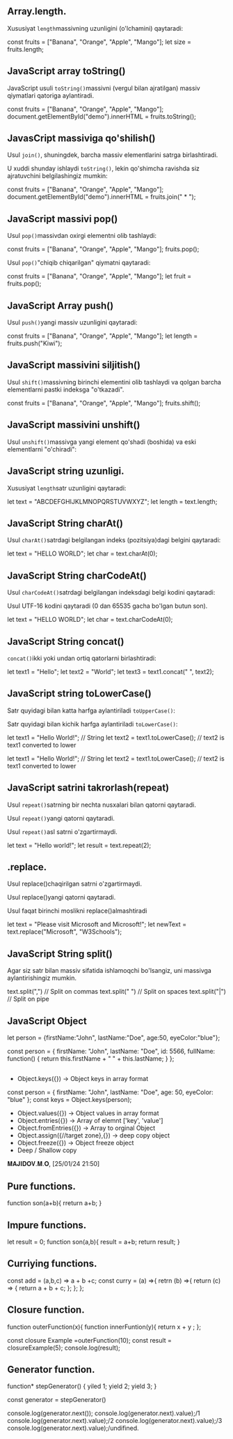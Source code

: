 
## Array.length.

Xususiyat `length`massivning uzunligini (o'lchamini) qaytaradi:

const fruits = ["Banana", "Orange", "Apple", "Mango"];
let size = fruits.length;

## JavaScript array toString()

JavaScript usuli `toString()`massivni (vergul bilan ajratilgan) massiv qiymatlari qatoriga aylantiradi.

const fruits = ["Banana", "Orange", "Apple", "Mango"];
document.getElementById("demo").innerHTML = fruits.toString();

## JavasCript massiviga qo'shilish()

Usul `join()`, shuningdek, barcha massiv elementlarini satrga birlashtiradi.

U xuddi shunday ishlaydi `toString()`, lekin qo'shimcha ravishda siz ajratuvchini belgilashingiz mumkin:

const fruits = ["Banana", "Orange", "Apple", "Mango"];
document.getElementById("demo").innerHTML = fruits.join(" * ");

## JavaScript massivi pop()

Usul `pop()`massivdan oxirgi elementni olib tashlaydi:

const fruits = ["Banana", "Orange", "Apple", "Mango"];
fruits.pop();

Usul `pop()`"chiqib chiqarilgan" qiymatni qaytaradi:

const fruits = ["Banana", "Orange", "Apple", "Mango"];
let fruit = fruits.pop();

## JavaScript Array push()

Usul `push()`yangi massiv uzunligini qaytaradi:

const fruits = ["Banana", "Orange", "Apple", "Mango"];
let length = fruits.push("Kiwi");

## JavaScript massivini siljitish()

Usul `shift()`massivning birinchi elementini olib tashlaydi va qolgan barcha elementlarni pastki indeksga "o'tkazadi".

const fruits = ["Banana", "Orange", "Apple", "Mango"];
fruits.shift();

## JavaScript massivini unshift()

Usul `unshift()`massivga yangi element qo'shadi (boshida) va eski elementlarni "o'chiradi":

## JavaScript string uzunligi.

Xususiyat `length`satr uzunligini qaytaradi:

let text = "ABCDEFGHIJKLMNOPQRSTUVWXYZ";
let length = text.length;

## JavaScript String charAt()

Usul `charAt()`satrdagi belgilangan indeks (pozitsiya)dagi belgini qaytaradi:

let text = "HELLO WORLD";
let char = text.charAt(0);

## JavaScript String charCodeAt()

Usul `charCodeAt()`satrdagi belgilangan indeksdagi belgi kodini qaytaradi:

Usul UTF-16 kodini qaytaradi (0 dan 65535 gacha bo'lgan butun son).

let text = "HELLO WORLD";
let char = text.charCodeAt(0);

## JavaScript String concat()

`concat()`ikki yoki undan ortiq qatorlarni birlashtiradi:

let text1 = "Hello";
let text2 = "World";
let text3 = text1.concat(" ", text2);

## JavaScript string toLowerCase()

Satr quyidagi bilan katta harfga aylantiriladi `toUpperCase()`:

Satr quyidagi bilan kichik harfga aylantiriladi `toLowerCase()`:

let text1 = "Hello World!";       // String
let text2 = text1.toLowerCase();  // text2 is text1 converted to lower

let text1 = "Hello World!";       // String
let text2 = text1.toLowerCase();  // text2 is text1 converted to lower

## JavaScript satrini takrorlash(repeat)

Usul `repeat()`satrning bir nechta nusxalari bilan qatorni qaytaradi.

Usul `repeat()`yangi qatorni qaytaradi.

Usul `repeat()`asl satrni o'zgartirmaydi.

let text = "Hello world!";
let result = text.repeat(2);

## .replace.

Usul replace()chaqirilgan satrni o'zgartirmaydi.

Usul replace()yangi qatorni qaytaradi.

Usul faqat birinchi moslikni replace()almashtiradi

let text = "Please visit Microsoft and Microsoft!";
let newText = text.replace("Microsoft", "W3Schools");


## JavaScript String split()

Agar siz satr bilan massiv sifatida ishlamoqchi bo'lsangiz, uni massivga aylantirishingiz mumkin.

text.split(",")    // Split on commas
text.split(" ")    // Split on spaces
text.split("|")    // Split on pipe

## JavaScript Object

let person = {firstName:"John", lastName:"Doe", age:50, eyeColor:"blue"};

const person = {
  firstName: "John",
  lastName: "Doe",
  id: 5566,
  fullName: function() {
    return this.firstName + " " + this.lastName;
  }
};

##

- Object.keys({}) -> Object keys in array format

const person = {
  firstName: "John",
  lastName: "Doe",
  age: 50,
  eyeColor: "blue"
};
const keys = Object.keys(person);

- Object.values({}) -> Object values in array format
- Object.entries({}) -> Array of elemnt ['key', 'value']
- Object.fromEntries({}) -> Array to orginal Object
- Object.assign({//target zone},{}) -> deep copy object
- Object.freeze({}) -> Object freeze object
- Deep / Shallow copy

𝐌𝐀𝐉𝐈𝐃𝐎𝐕.𝐌.𝐎, [25/01/24 21:50]
## Pure functions.

function son(a+b){
rreturn a+b;
}

## Impure functions.

let result = 0;
function son(a,b){
result = a+b;
return result;
}

## Curriying functions.

const add = (a,b,c) => a + b +c;
const curry = (a) =>{
retrn (b) =>{
return (c) => {
return a + b + c; 
};
};
};

## Closure function.

function outerFunction(x){
function innerFuntion(y){
return x + y ;
};

const closure Example =outerFunction(10);
const result = closureExample(5);
console.log(result); 

## Generator function.

function* stepGenerator() {
yiled 1;
yield 2;
yield 3;
}

const generator = stepGenerator()

console.log(generator.next());
console.log(generator.next).value);/1
console.log(generator.next).value);/2
console.log(generator.next).value);/3
console.log(generator.next).value);/undifined.